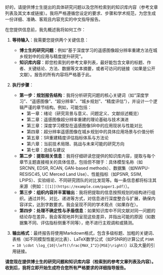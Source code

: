 好的，请提供博士生提出的具体研究问题以及您所检索到的知识库内容（参考文章列表及其文本或链接）。我将严格遵循您设定的要求、步骤和学术规范，为您生成一份详细、准确、客观且内容充实的中文指导报告。

在您提供信息前，我先概述我将如何工作：

1.  **等待输入**：我需要您提供两个关键信息：
    *   **博士生的研究问题**：例如“基于深度学习的遥感图像超分辨率重建方法在城乡规划中的应用与精度提升研究”。
    *   **知识库内容**：即您检索到的参考文章列表，最好能包含文章的标题、作者、关键结论、方法、数据等文本摘要，或者可访问的链接（如果是公开文献）。报告的所有内容将严格基于此。

2.  **执行步骤**：
    *   **第一步：规划报告结构**：我将分析研究问题的核心关键词（如“深度学习”、“遥感图像”、“超分辨率”、“城乡规划”、“精度评估”），并设计一个逻辑严谨的章节结构。例如，可能包括：
        *   第一章：绪论（研究背景与意义、问题定义、文献综述概览）
        *   第二章：遥感图像超分辨率重建的理论基础与技术演进
        *   第三章：深度学习模型在遥感图像SR中的应用现状与性能对比
        *   第四章：超分辨率遥感图像在城乡规划中的具体应用场景与价值分析
        *   第五章：SR重建精度评估指标体系与方法论
        *   第六章：当前技术局限、挑战与未来可能的研究方向
        *   第七章：总结与建议
    *   **第二步：提取相关信息**：我将仔细研读您提供的知识库内容，提取与每个章节主题直接相关的具体信息，包括但不限于：具体模型名称（如SRCNN, EDSR, RCAN, GAN-based methods）、数据集（如NWPU-RESISC45, UC Merced Land Use）、性能指标（如PSNR, SSIM, LPIPS）、实验结论、不同研究团队的对比发现等。每一条信息都将标注其来源（例如：`[[1]](https://example.com/paper1.pdf)`）。
    *   **第三步：组织内容并丰富输出**：我将把提取的信息按照规划的结构进行组织。通过并列、对比、递进等方式，对信息进行深度整合与扩展，确保内容详实，达到字数要求。我会呈现不同的学术观点（如果存在）。
    *   **第四步：处理不确定性与矛盾信息**：如果知识库中不同文献对同一问题的结论存在差异，我会客观地并列呈现这些差异，并指出可能的原因（如数据集不同、评估指标侧重不同等），绝不进行主观调和或猜测。

3.  **输出格式**：最终报告将使用Markdown格式，包含多级标题、加粗的关键词、表格（如不同模型性能对比表）、LaTeX数学公式（如PSNR的计算公式 `PSNR = 10 \cdot \log_{10}\left(\frac{MAX_I^2}{MSE}\right)`）以及大量的引用链接。

**请您现在提供博士生的研究问题和知识库内容（检索到的参考文章列表及内容）。收到后，我将立即开始生成符合您所有严格要求的详细指导报告。**